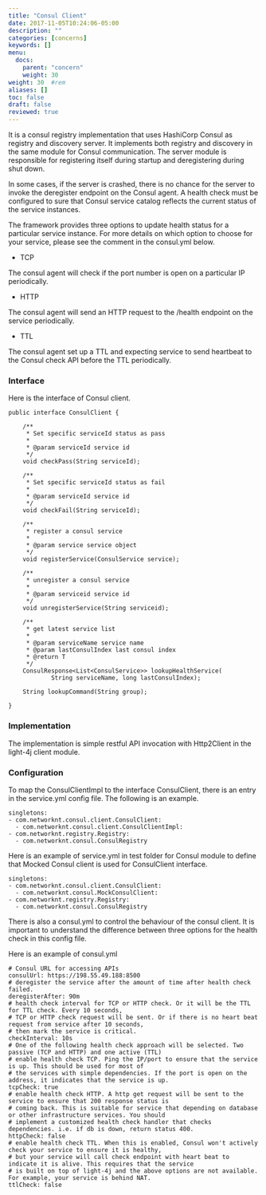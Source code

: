 ```yaml
---
title: "Consul Client"
date: 2017-11-05T10:24:06-05:00
description: ""
categories: [concerns]
keywords: []
menu:
  docs:
    parent: "concern"
    weight: 30
weight: 30	#rem
aliases: []
toc: false
draft: false
reviewed: true
---
```



It is a consul registry implementation that uses HashiCorp Consul as registry and discovery server. It implements both registry and discovery in the same module for Consul communication. The server module is responsible for registering itself during startup and deregistering during shut down. 

In some cases, if the server is crashed, there is no chance for the server to invoke the deregister endpoint on the Consul agent. A health check must be configured to sure that Consul service catalog reflects the current status of the service instances. 

The framework provides three options to update health status for a particular service instance. For more details on which option to choose for your service, please see the comment in the consul.yml below. 

* TCP

The consul agent will check if the port number is open on a particular IP periodically. 

* HTTP

The consul agent will send an HTTP request to the /health endpoint on the service periodically. 

* TTL

The consul agent set up a TTL and expecting service to send heartbeat to the Consul check API before the TTL periodically. 

### Interface

Here is the interface of Consul client. 

```
public interface ConsulClient {

	/**
	 * Set specific serviceId status as pass
	 *
	 * @param serviceId service id
	 */
	void checkPass(String serviceId);

	/**
	 * Set specific serviceId status as fail
	 *
	 * @param serviceId service id
	 */
	void checkFail(String serviceId);

	/**
	 * register a consul service
	 *
	 * @param service service object
	 */
	void registerService(ConsulService service);

	/**
	 * unregister a consul service
	 *
	 * @param serviceid service id
	 */
	void unregisterService(String serviceid);

	/**
	 * get latest service list
	 *
	 * @param serviceName service name
	 * @param lastConsulIndex last consul index
	 * @return T
	 */
	ConsulResponse<List<ConsulService>> lookupHealthService(
			String serviceName, long lastConsulIndex);

	String lookupCommand(String group);

}

```

### Implementation

The implementation is simple restful API invocation with Http2Client in the light-4j client module. 

### Configuration

To map the ConsulClientImpl to the interface ConsulClient, there is an entry in the service.yml config file. The following is an example. 

```
singletons:
- com.networknt.consul.client.ConsulClient:
  - com.networknt.consul.client.ConsulClientImpl:
- com.networknt.registry.Registry:
  - com.networknt.consul.ConsulRegistry

```

Here is an example of service.yml in test folder for Consul module to define that Mocked Consul client is used for ConsulClient interface.

```
singletons:
- com.networknt.consul.client.ConsulClient:
  - com.networknt.consul.MockConsulClient:
- com.networknt.registry.Registry:
  - com.networknt.consul.ConsulRegistry
```

There is also a consul.yml to control the behaviour of the consul client. It is important to understand the difference between three options for the health check in this config file. 

Here is an example of consul.yml

```
# Consul URL for accessing APIs
consulUrl: https://198.55.49.188:8500
# deregister the service after the amount of time after health check failed.
deregisterAfter: 90m
# health check interval for TCP or HTTP check. Or it will be the TTL for TTL check. Every 10 seconds,
# TCP or HTTP check request will be sent. Or if there is no heart beat request from service after 10 seconds,
# then mark the service is critical.
checkInterval: 10s
# One of the following health check approach will be selected. Two passive (TCP and HTTP) and one active (TTL)
# enable health check TCP. Ping the IP/port to ensure that the service is up. This should be used for most of
# the services with simple dependencies. If the port is open on the address, it indicates that the service is up.
tcpCheck: true
# enable health check HTTP. A http get request will be sent to the service to ensure that 200 response status is
# coming back. This is suitable for service that depending on database or other infrastructure services. You should
# implement a customized health check handler that checks dependencies. i.e. if db is down, return status 400.
httpCheck: false
# enable health check TTL. When this is enabled, Consul won't actively check your service to ensure it is healthy,
# but your service will call check endpoint with heart beat to indicate it is alive. This requires that the service
# is built on top of light-4j and the above options are not available. For example, your service is behind NAT.
ttlCheck: false
```

